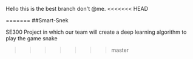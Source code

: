 Hello this is the best branch don't @me. 
<<<<<<< HEAD

=======
##Smart-Snek

SE300 Project in which our team will create a deep learning algorithm to play the game snake
>>>>>>> master
